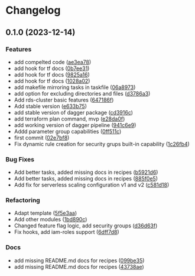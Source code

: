 # Changelog

## 0.1.0 (2023-12-14)


### Features

* add compelted code ([ae3ea78](https://github.com/Excoriate/terraform-registry-aws-rds/commit/ae3ea7813127da04eda076f14a576be1771d4c20))
* add hook for tf docs ([0b7ee31](https://github.com/Excoriate/terraform-registry-aws-rds/commit/0b7ee312c5592e1e5212617f7ec4bacb35be89c1))
* add hook for tf docs ([9825a16](https://github.com/Excoriate/terraform-registry-aws-rds/commit/9825a1630bef8a5d39e24d8700dd8989a67081d6))
* add hook for tf docs ([1028a02](https://github.com/Excoriate/terraform-registry-aws-rds/commit/1028a02fb9ae1e4d0b8b3c7fc70f9fb914074ece))
* add makefile mirroring tasks in taskfile ([06a8973](https://github.com/Excoriate/terraform-registry-aws-rds/commit/06a8973433ba73d83f9bce85738badf083e25388))
* add option for excluding directories and files ([d3786a3](https://github.com/Excoriate/terraform-registry-aws-rds/commit/d3786a3e2f845d7f3dfc44f7ebe8d798545ccee1))
* Add rds-cluster basic features ([647186f](https://github.com/Excoriate/terraform-registry-aws-rds/commit/647186f87bff8e171e5a2c9ba91d4842c130ee53))
* Add stable version ([e633b75](https://github.com/Excoriate/terraform-registry-aws-rds/commit/e633b750a4f08b9ecf9637714d37c3a13cc5f593))
* add stable version of dagger package ([cd3916c](https://github.com/Excoriate/terraform-registry-aws-rds/commit/cd3916c28a268e0c60f4f68e8642b75ce8a3652a))
* add terraform plan command, mvp ([e28da0f](https://github.com/Excoriate/terraform-registry-aws-rds/commit/e28da0fdb73268b9893e0008058c7189d94c3e95))
* add working version of dagger pipeline ([941c6e9](https://github.com/Excoriate/terraform-registry-aws-rds/commit/941c6e90df41d4d3d8dcd46e7a8b67293c4e08a2))
* Addd parameter group capabilities ([0ff511c](https://github.com/Excoriate/terraform-registry-aws-rds/commit/0ff511c7b1eaef0a05a034cebadd77bb86a73064))
* first commit ([02e7bf8](https://github.com/Excoriate/terraform-registry-aws-rds/commit/02e7bf8c97f78d75db9a05b1d3a08e14bf093fd0))
* Fix dynamic rule creation for security grups built-in capability ([1c26fb4](https://github.com/Excoriate/terraform-registry-aws-rds/commit/1c26fb48158e3026f3257574653629fbce57605a))


### Bug Fixes

* Add better tasks, added missing docs in recipes ([b5921d6](https://github.com/Excoriate/terraform-registry-aws-rds/commit/b5921d67d77f0d4948f4f7e67985371f9e99e866))
* Add better tasks, added missing docs in recipes ([885f0e5](https://github.com/Excoriate/terraform-registry-aws-rds/commit/885f0e52f373e62426017b87e7bfc272d5488d53))
* Add fix for serverless scaling configuration v1 and v2 ([c581d18](https://github.com/Excoriate/terraform-registry-aws-rds/commit/c581d1816025c2b573e06846ee31036354162198))


### Refactoring

* Adapt template ([5f5e3aa](https://github.com/Excoriate/terraform-registry-aws-rds/commit/5f5e3aa2fed5649ef6369454b50f0cd64bc5e07b))
* Add other modules ([1bd890c](https://github.com/Excoriate/terraform-registry-aws-rds/commit/1bd890c81e3a3528c9d8d3c490110e11ef0f3517))
* Changed feature flag logic, add security groups ([d36d63f](https://github.com/Excoriate/terraform-registry-aws-rds/commit/d36d63fc2ccb6f2b955e8cf268a0e7aca07e75eb))
* Fix hooks, add iam-roles support ([6dff7d8](https://github.com/Excoriate/terraform-registry-aws-rds/commit/6dff7d8e3b57f955a0358ae71ebfcf0b452351d3))


### Docs

* add missing README.md docs for recipes ([099be35](https://github.com/Excoriate/terraform-registry-aws-rds/commit/099be350c92a252bf1b6ae7b0047dc27f89db8b7))
* add missing README.md docs for recipes ([43738ae](https://github.com/Excoriate/terraform-registry-aws-rds/commit/43738aeac49ed78b3953f69b99ce8c02ece40b8b))

